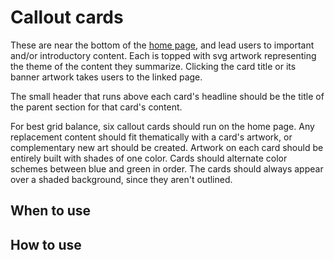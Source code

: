 # Callout cards

These are near the bottom of the [home page](https://revenuedata.doi.gov/), and lead users to important and/or introductory content. Each is topped with svg artwork representing the theme of the content they summarize. Clicking the card title or its banner artwork takes users to the linked page.

The small header that runs above each card's headline should be the title of the parent section for that card's content.

For best grid balance, six callout cards should run on the home page. Any replacement content should fit thematically with a card's artwork, or complementary new art should be created. Artwork on each card should be entirely built with shades of one color. Cards should alternate color schemes between blue and green in order. The cards should always appear over a shaded background, since they aren't outlined.


## When to use


## How to use
